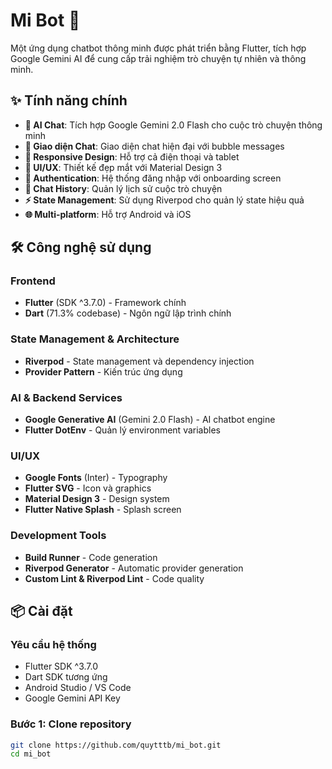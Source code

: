 # Mi Bot 🤖

Một ứng dụng chatbot thông minh được phát triển bằng Flutter, tích hợp Google Gemini AI để cung cấp trải nghiệm trò chuyện tự nhiên và thông minh.

## ✨ Tính năng chính

- **🤖 AI Chat**: Tích hợp Google Gemini 2.0 Flash cho cuộc trò chuyện thông minh
- **💬 Giao diện Chat**: Giao diện chat hiện đại với bubble messages
- **📱 Responsive Design**: Hỗ trợ cả điện thoại và tablet
- **🎨 UI/UX**: Thiết kế đẹp mắt với Material Design 3
- **🔐 Authentication**: Hệ thống đăng nhập với onboarding screen
- **📂 Chat History**: Quản lý lịch sử cuộc trò chuyện
- **⚡ State Management**: Sử dụng Riverpod cho quản lý state hiệu quả
- **🌐 Multi-platform**: Hỗ trợ Android và iOS

## 🛠️ Công nghệ sử dụng

### Frontend
- **Flutter** (SDK ^3.7.0) - Framework chính
- **Dart** (71.3% codebase) - Ngôn ngữ lập trình chính

### State Management & Architecture
- **Riverpod** - State management và dependency injection
- **Provider Pattern** - Kiến trúc ứng dụng

### AI & Backend Services
- **Google Generative AI** (Gemini 2.0 Flash) - AI chatbot engine
- **Flutter DotEnv** - Quản lý environment variables

### UI/UX
- **Google Fonts** (Inter) - Typography
- **Flutter SVG** - Icon và graphics
- **Material Design 3** - Design system
- **Flutter Native Splash** - Splash screen

### Development Tools
- **Build Runner** - Code generation
- **Riverpod Generator** - Automatic provider generation
- **Custom Lint & Riverpod Lint** - Code quality

## 📦 Cài đặt

### Yêu cầu hệ thống
- Flutter SDK ^3.7.0
- Dart SDK tương ứng
- Android Studio / VS Code
- Google Gemini API Key

### Bước 1: Clone repository
```bash
git clone https://github.com/quytttb/mi_bot.git
cd mi_bot
